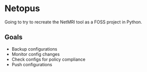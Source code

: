 # Netopus
Going to try to recreate the NetMRI tool as a FOSS project in Python.

## Goals
- Backup configurations
- Monitor config changes
- Check configs for policy compliance
- Push configurations
